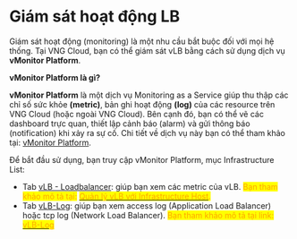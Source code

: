 # Giám sát hoạt động LB

Giám sát hoạt động (monitoring) là một nhu cầu bắt buộc đối với mọi hệ thống. Tại VNG Cloud, bạn có thể giám sát vLB bằng cách sử dụng dịch vụ **vMonitor Platform**.

**vMonitor Platform là gì?**

**vMonitor Platform** là một dịch vụ Monitoring as a Service giúp thu thập các chỉ số sức khỏe **(metric)**, bản ghi hoạt động **(log)** của các resource trên VNG Cloud (hoặc ngoài VNG Cloud). Bên cạnh đó, bạn có thể vẽ các dashboard trực quan, thiết lập cảnh báo (alarm) và gửi thông báo (notification) khi xảy ra sự cố. Chi tiết về dịch vụ này bạn có thể tham khảo tại: [vMonitor Platform](../../vmonitor/).

Để bắt đầu sử dụng, bạn truy cập vMonitor Platform, mục Infrastructure List:

* Tab [vLB - Loadbalancer](https://hcm-3.console.vngcloud.vn/vmonitor/infrastructure/vlb): giúp bạn xem các metric của vLB. <mark style="color:orange;">Bạn tham khảo mô tả tại:</mark> [<mark style="color:orange;">Quản lý vLB với Infrastructure Host</mark>](../../vmonitor-platform/cach-tinh-nang-cua-vmonitor-platform/metrics/lam-viec-voi-product-metric/lam-viec-voi-vlb-metric.md)<mark style="color:orange;">.</mark>
* Tab [vLB-Log](https://hcm-3.console.vngcloud.vn/vmonitor/infrastructure/vlb-log): giúp bạn xem access log (Application Load Balancer) hoặc tcp log (Network Load Balancer). <mark style="color:orange;">Bạn tham khảo mô tả tại link:</mark> [<mark style="color:orange;">vLB-Log</mark>](../../vmonitor-platform/cach-tinh-nang-cua-vmonitor-platform/logs/lam-viec-voi-product-logs/lam-viec-voi-vlb-log.md)


